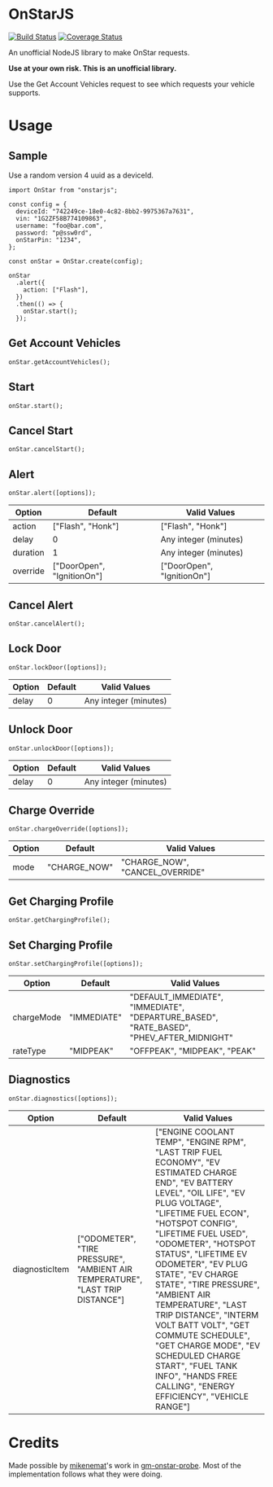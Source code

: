 # OnStarJS
[![Build Status](https://travis-ci.org/samrum/OnStarJS.svg?branch=master)](https://travis-ci.org/samrum/OnStarJS)
[![Coverage Status](https://coveralls.io/repos/github/samrum/OnStarJS/badge.svg?branch=master)](https://coveralls.io/github/samrum/OnStarJS?branch=master)

An unofficial NodeJS library to make OnStar requests.

**Use at your own risk. This is an unofficial library.**

Use the Get Account Vehicles request to see which requests your vehicle supports.

# Usage

## Sample
Use a random version 4 uuid as a deviceId.

    import OnStar from "onstarjs";

    const config = {
      deviceId: "742249ce-18e0-4c82-8bb2-9975367a7631",
      vin: "1G2ZF58B774109863",
      username: "foo@bar.com",
      password: "p@ssw0rd",
      onStarPin: "1234",
    };

    const onStar = OnStar.create(config);

    onStar
      .alert({
        action: ["Flash"],
      })
      .then(() => {
        onStar.start();
      });

## Get Account Vehicles
    onStar.getAccountVehicles();

## Start
    onStar.start();

## Cancel Start
    onStar.cancelStart();

## Alert
    onStar.alert([options]);

Option | Default | Valid Values
--- | --- | --- 
action | ["Flash", "Honk"] | ["Flash", "Honk"]
delay | 0 | Any integer (minutes)
duration | 1 | Any integer (minutes)
override | ["DoorOpen", "IgnitionOn"] | ["DoorOpen", "IgnitionOn"]

## Cancel Alert
    onStar.cancelAlert();

## Lock Door
    onStar.lockDoor([options]);

Option | Default | Valid Values
--- | --- | ----
delay | 0 | Any integer (minutes)

## Unlock Door
    onStar.unlockDoor([options]);

Option | Default | Valid Values
--- | --- | ---
delay | 0 | Any integer (minutes)

## Charge Override
    onStar.chargeOverride([options]);

Option | Default | Valid Values
--- | --- | ---
mode | "CHARGE_NOW" | "CHARGE_NOW", "CANCEL_OVERRIDE"

## Get Charging Profile
    onStar.getChargingProfile();

## Set Charging Profile
    onStar.setChargingProfile([options]);

Option | Default | Valid Values
--- | --- | ---
chargeMode | "IMMEDIATE" | "DEFAULT_IMMEDIATE", "IMMEDIATE", "DEPARTURE_BASED", "RATE_BASED", "PHEV_AFTER_MIDNIGHT" 
rateType | "MIDPEAK" |  "OFFPEAK", "MIDPEAK", "PEAK"

## Diagnostics
    onStar.diagnostics([options]);

Option | Default | Valid Values
--- | --- | ---
diagnosticItem | ["ODOMETER", "TIRE PRESSURE",  "AMBIENT AIR TEMPERATURE", "LAST TRIP DISTANCE"] | ["ENGINE COOLANT TEMP", "ENGINE RPM", "LAST TRIP FUEL ECONOMY", "EV ESTIMATED CHARGE END", "EV BATTERY LEVEL", "OIL LIFE", "EV PLUG VOLTAGE", "LIFETIME FUEL ECON", "HOTSPOT CONFIG", "LIFETIME FUEL USED", "ODOMETER", "HOTSPOT STATUS", "LIFETIME EV ODOMETER", "EV PLUG STATE", "EV CHARGE STATE", "TIRE PRESSURE", "AMBIENT AIR TEMPERATURE", "LAST TRIP DISTANCE", "INTERM VOLT BATT VOLT", "GET COMMUTE SCHEDULE", "GET CHARGE MODE", "EV SCHEDULED CHARGE START", "FUEL TANK INFO", "HANDS FREE CALLING", "ENERGY EFFICIENCY", "VEHICLE RANGE"]

# Credits
Made possible by [mikenemat](https://github.com/mikenemat/)'s work in [gm-onstar-probe](https://github.com/mikenemat/gm-onstar-probe). Most of the implementation follows what they were doing.
